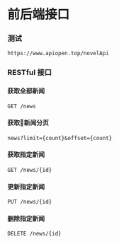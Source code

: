前后端接口
========

### 测试
`https://www.apiopen.top/novelApi`

### RESTful 接口
#### 获取全部新闻
`GET /news`
#### 获取新闻分页
`news?limit={count}&offset={count}`
#### 获取指定新闻
`GET /news/{id}`
#### 更新指定新闻
`PUT /news/{id}`
#### 删除指定新闻
`DELETE /news/{id}`



